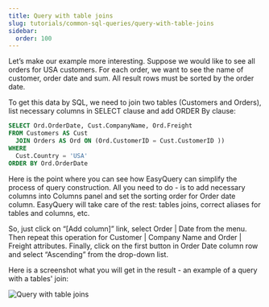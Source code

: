 ```yaml
---
title: Query with table joins
slug: tutorials/common-sql-queries/query-with-table-joins
sidebar:
  order: 100
---
```


Let’s make our example more interesting. Suppose we would like to see all orders for USA customers. For each order, we want to see the name of customer, order date and sum. All result rows must be sorted by the order date.

To get this data by SQL, we need to join two tables (Customers and Orders), list necessary columns in SELECT clause and add ORDER By clause:

```sql
SELECT Ord.OrderDate, Cust.CompanyName, Ord.Freight
FROM Customers AS Cust
  JOIN Orders AS Ord ON (Ord.CustomerID = Cust.CustomerID ))
WHERE
  Cust.Country = 'USA'
ORDER BY Ord.OrderDate
```

Here is the point where you can see how EasyQuery can simplify the process of query construction. All you need to do - is to add necessary columns into Columns panel and set the sorting order for Order date column. EasyQuery will take care of the rest: tables joins, correct aliases for tables and columns, etc.

So, just click on “[Add column]” link, select Order | Date from the menu. Then repeat this operation for Customer | Company Name and Order | Freight attributes. Finally, click on the first button in Order Date column row and select “Ascending” from the drop-down list.

Here is a screenshot what you will get in the result - an example of a query with a tables' join:

![Query with table joins](https://files.aistant.com/korzh/easyquery-dotnet/images/query-example-02.png)
